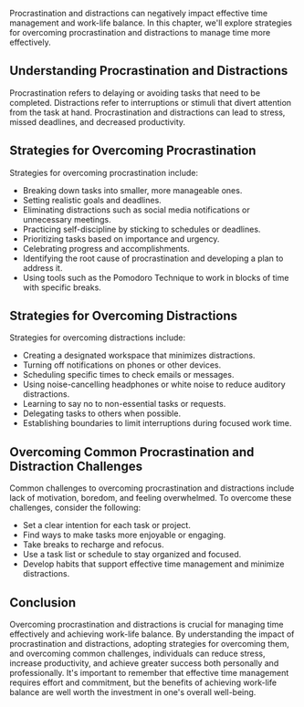 
Procrastination and distractions can negatively impact effective time management and work-life balance. In this chapter, we'll explore strategies for overcoming procrastination and distractions to manage time more effectively.

Understanding Procrastination and Distractions
----------------------------------------------

Procrastination refers to delaying or avoiding tasks that need to be completed. Distractions refer to interruptions or stimuli that divert attention from the task at hand. Procrastination and distractions can lead to stress, missed deadlines, and decreased productivity.

Strategies for Overcoming Procrastination
-----------------------------------------

Strategies for overcoming procrastination include:

* Breaking down tasks into smaller, more manageable ones.
* Setting realistic goals and deadlines.
* Eliminating distractions such as social media notifications or unnecessary meetings.
* Practicing self-discipline by sticking to schedules or deadlines.
* Prioritizing tasks based on importance and urgency.
* Celebrating progress and accomplishments.
* Identifying the root cause of procrastination and developing a plan to address it.
* Using tools such as the Pomodoro Technique to work in blocks of time with specific breaks.

Strategies for Overcoming Distractions
--------------------------------------

Strategies for overcoming distractions include:

* Creating a designated workspace that minimizes distractions.
* Turning off notifications on phones or other devices.
* Scheduling specific times to check emails or messages.
* Using noise-cancelling headphones or white noise to reduce auditory distractions.
* Learning to say no to non-essential tasks or requests.
* Delegating tasks to others when possible.
* Establishing boundaries to limit interruptions during focused work time.

Overcoming Common Procrastination and Distraction Challenges
------------------------------------------------------------

Common challenges to overcoming procrastination and distractions include lack of motivation, boredom, and feeling overwhelmed. To overcome these challenges, consider the following:

* Set a clear intention for each task or project.
* Find ways to make tasks more enjoyable or engaging.
* Take breaks to recharge and refocus.
* Use a task list or schedule to stay organized and focused.
* Develop habits that support effective time management and minimize distractions.

Conclusion
----------

Overcoming procrastination and distractions is crucial for managing time effectively and achieving work-life balance. By understanding the impact of procrastination and distractions, adopting strategies for overcoming them, and overcoming common challenges, individuals can reduce stress, increase productivity, and achieve greater success both personally and professionally. It's important to remember that effective time management requires effort and commitment, but the benefits of achieving work-life balance are well worth the investment in one's overall well-being.
